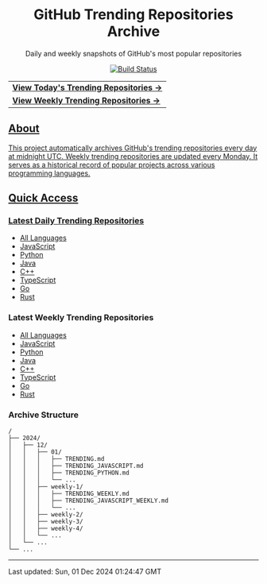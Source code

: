 <div align="center">
<h1>GitHub Trending Repositories Archive</h1>
<p>Daily and weekly snapshots of GitHub's most popular repositories</p>
<a href="https://github.com/saiki-mbs/github-trending-archive/actions">
<img src="https://img.shields.io/badge/build-success-brightgreen" alt="Build Status">
</div>

<div align="center">
<table>
<tr>
  <td>
    <a href="./2024/12/01/TRENDING.md">
      <b>View Today's Trending Repositories →</b>
    </a>
  </td>
</tr>
<tr>
  <td>
    <a href="./2024/12/weekly-0/TRENDING_WEEKLY.md">
      <b>View Weekly Trending Repositories →</b>
    </a>
  </td>
</tr>
</table>
</div>

## About

This project automatically archives GitHub's trending repositories every day at midnight UTC. Weekly trending repositories are updated every Monday. It serves as a historical record of popular projects across various programming languages.

## Quick Access

### Latest Daily Trending Repositories

- [All Languages](./2024/12/01/TRENDING.md)
- [JavaScript](./2024/12/01/TRENDING_JAVASCRIPT.md)
- [Python](./2024/12/01/TRENDING_PYTHON.md)
- [Java](./2024/12/01/TRENDING_JAVA.md)
- [C++](./2024/12/01/TRENDING_CPP.md)
- [TypeScript](./2024/12/01/TRENDING_TYPESCRIPT.md)
- [Go](./2024/12/01/TRENDING_GO.md)
- [Rust](./2024/12/01/TRENDING_RUST.md)

### Latest Weekly Trending Repositories

- [All Languages](./2024/12/weekly-0/TRENDING_WEEKLY.md)
- [JavaScript](./2024/12/weekly-0/TRENDING_JAVASCRIPT_WEEKLY.md)
- [Python](./2024/12/weekly-0/TRENDING_PYTHON_WEEKLY.md)
- [Java](./2024/12/weekly-0/TRENDING_JAVA_WEEKLY.md)
- [C++](./2024/12/weekly-0/TRENDING_CPP_WEEKLY.md)
- [TypeScript](./2024/12/weekly-0/TRENDING_TYPESCRIPT_WEEKLY.md)
- [Go](./2024/12/weekly-0/TRENDING_GO_WEEKLY.md)
- [Rust](./2024/12/weekly-0/TRENDING_RUST_WEEKLY.md)

### Archive Structure

```
/
├── 2024/
│   ├── 12/
│   │   ├── 01/
│   │   │   ├── TRENDING.md
│   │   │   ├── TRENDING_JAVASCRIPT.md
│   │   │   ├── TRENDING_PYTHON.md
│   │   │   └── ...
│   │   ├── weekly-1/
│   │   │   ├── TRENDING_WEEKLY.md
│   │   │   ├── TRENDING_JAVASCRIPT_WEEKLY.md
│   │   │   └── ...
│   │   ├── weekly-2/
│   │   ├── weekly-3/
│   │   ├── weekly-4/
│   │   └── ...
│   └── ...
└── ...
```

---

Last updated: Sun, 01 Dec 2024 01:24:47 GMT